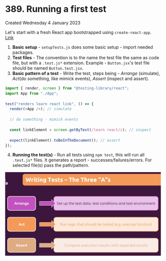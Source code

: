 # 389. Running a first test
Created Wednesday 4 January 2023

Let's start with a fresh React app bootstrapped using `create-react-app`. [Link](git@github.com:exemplar-codes/testing-react-apps-first-tutorial.git)

1. **Basic setup** - `setupTests.js` does some basic setup - import needed packages.
2. **Test files** - The convention is to the name the test file the same as code file, but with a `.test.js*` extension. Example - `Button.jsx`'s test file should be named `Button.test.jsx`.
3. **Basic pattern of a test** - Write the test, steps being - *Arrange* (simulate), *Act*(do something, like mimick events), *Assert* (inspect and assert).
```js
import { render, screen } from "@testing-library/react";
import App from "./App";

test("renders learn react link", () => {
  render(<App />); // simulate

  // do something - mimick events

  const linkElement = screen.getByText(/learn react/i); // inspect

  expect(linkElement).toBeInTheDocument(); // assert
});
```
4. **Running the test(s)** - Run all tests using `npm test`, this will run all `.test.js*` files. It generates a report - successes/failures/errors. For selected file(s) pass the path/pattern.

![](/assets/389_Running_a_first_test-image-1.png)
